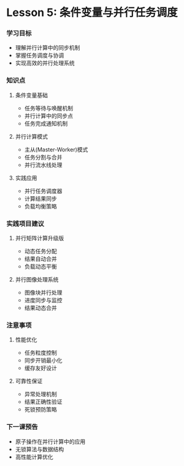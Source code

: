 # Lesson 5: 条件变量与并行任务调度

### 学习目标
- 理解并行计算中的同步机制
- 掌握任务调度与协调
- 实现高效的并行处理系统

### 知识点
1. 条件变量基础
   - 任务等待与唤醒机制
   - 并行计算中的同步点
   - 任务完成通知机制

2. 并行计算模式
   - 主从(Master-Worker)模式
   - 任务分割与合并
   - 并行流水线处理

3. 实践应用
   - 并行任务调度器
   - 计算结果同步
   - 负载均衡策略

### 实践项目建议
1. 并行矩阵计算升级版
   - 动态任务分配
   - 结果自动合并
   - 负载动态平衡

2. 并行图像处理系统
   - 图像块并行处理
   - 进度同步与监控
   - 结果动态合并

### 注意事项
1. 性能优化
   - 任务粒度控制
   - 同步开销最小化
   - 缓存友好设计

2. 可靠性保证
   - 异常处理机制
   - 结果正确性验证
   - 死锁预防策略

### 下一课预告
- 原子操作在并行计算中的应用
- 无锁算法与数据结构
- 高性能计算优化 